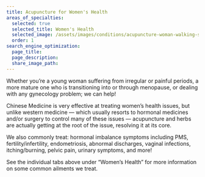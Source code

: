 ```yaml
---
title: Acupuncture for Women's Health
areas_of_specialties:
  selected: true
  selected_title: Women's Health
  selected_image: /assets/images/conditions/acupuncture-woman-walking-square.jpg
  order: 1
search_engine_optimization:
  page_title:
  page_description:
  share_image_path:
---
```


Whether you’re a young woman suffering from irregular or painful periods, a more mature one who is transitioning into or through menopause, or dealing with any gynecology problem; we can help!

Chinese Medicine is very effective at treating women’s health issues, but unlike western medicine — which usually resorts to hormonal medicines and/or surgery to control many of these issues — acupuncture and herbs are actually getting at the root of the issue, resolving it at its core.

We also commonly treat: hormonal imbalance symptoms including PMS, fertility/infertility, endometriosis, abnormal discharges, vaginal infections, itching/burning, pelvic pain, urinary symptoms, and more!

See the individual tabs above under “Women’s Health” for more information on some common ailments we treat.